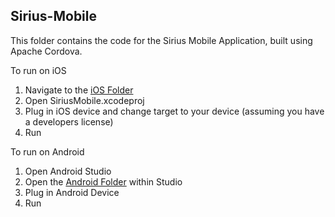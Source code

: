 ## Sirius-Mobile
This folder contains the code for the Sirius Mobile Application, built using Apache Cordova. 

To run on iOS

1. Navigate to the [iOS Folder](platforms/ios)
2. Open SiriusMobile.xcodeproj
3. Plug in iOS device and change target to your device (assuming you have a developers license)
4. Run

To run on Android

1. Open Android Studio
2. Open the [Android Folder](platforms/android) within Studio
3. Plug in Android Device
4. Run
